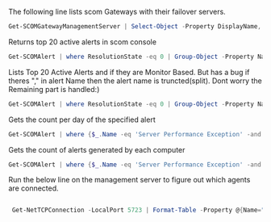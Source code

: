The following line lists scom Gateways with their failover servers.
```powershell
Get-SCOMGatewayManagementServer | Select-Object -Property DisplayName, @{Name="PrimaryServer"; Expression={($_.GetPrimaryManagementServer()).DisplayName}},@{Name="FailOverServer"; Expression={($_.GetFailoverManagementServers()).DisplayName}}
```

Returns top 20 active alerts in scom console

```powershell
Get-SCOMAlert | where ResolutionState -eq 0 | Group-Object -Property Name | Sort-Object -Property Count -Descending  | Select-Object -Property Count,Name -First 20
```

Lists Top 20 Active Alerts and if they are Monitor Based. But has a bug if theres "," in alert Name then the alert name is truncted(split). Dont worry the Remaining part is handled:)

```powershell
Get-SCOMAlert | where ResolutionState -eq 0 | Group-Object -Property Name,IsMonitorAlert | Sort-Object -Property Count -Descending  | Select-Object -Property Count, @{Name="AlertName";Expression={$result=$_.Name -split "," ;$result[0] }}  ,@{Name="IsMonitorAlert";Expression={$result=$_.Name -split "," ;$result|ForEach-Object {if ($_ -match '(True|False)'){$Matches[1]}} }} -First 20
```

Gets the count per day of the specified alert

```powershell
Get-SCOMAlert | where {$_.Name -eq 'Server Performance Exception' -and $_.ResolutionState -eq 0} | Select-Object -Property @{Name="Date";Expression={"{0:yyyy-MM-dd}" -f $_.TimeRaised}}, NetbiosComputerName | Group-Object -Property Date | Sort-Object -Property Name -Descending | Select-Object -Property Name,Count
```

Gets the count of alerts generated by each computer

```powershell
Get-SCOMAlert | where {$_.Name -eq 'Server Performance Exception' -and $_.ResolutionState -eq 0}  | Group-Object -Property NetbiosComputerName | Sort-Object -Property Count -Descending |Select-Object -Property Name,Count
```


Run the below line on the management server to figure out which agents are connected.

```powershell

 Get-NetTCPConnection -LocalPort 5723 | Format-Table -Property @{Name="LocalDNS";Expression={(resolve-dnsname $_.LocalAddress).NameHost}},LocalPort,@{Name="RemoteDNS";Expression={(resolve-dnsname $_.RemoteAddress).NameHost}},RemotePort,@{Name="ProcessName";Expression={(Get-Process -PID ($_.OwningProcess)).Name}},state 
 
 ```
